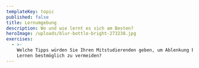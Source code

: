 ```yaml
---
templateKey: topic
published: false
title: Lernumgebung
description: Wo und wie lernt es sich am Besten?
heroImage: /uploads/blur-bottle-bright-273238.jpg
exercises:
  - >-
    Welche Tipps würden Sie Ihren Mitstudierenden geben, um Ablenkung beim
    Lernen bestmöglich zu vermeiden?
---
```


